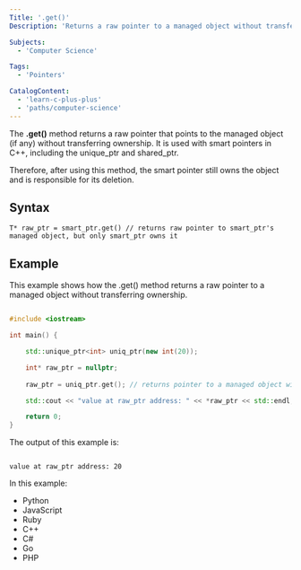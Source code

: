```yaml
---
Title: '.get()' 
Description: 'Returns a raw pointer to a managed object without transferring ownership.'

Subjects:
  - 'Computer Science'

Tags: 
  - 'Pointers'

CatalogContent: 
  - 'learn-c-plus-plus'
  - 'paths/computer-science'
---
```


The **.get()** method returns a raw pointer that points to the managed object (if any) without transferring ownership. It is used with smart pointers in C++, including the unique_ptr and shared_ptr. 

Therefore, after using this method, the smart pointer still owns the object and is responsible for its deletion.

## Syntax

```pseudo 
T* raw_ptr = smart_ptr.get() // returns raw pointer to smart_ptr's managed object, but only smart_ptr owns it
```

## Example

This example shows how the .get() method returns a raw pointer to a managed object without transferring ownership.

```cpp

#include <iostream>

int main() {

	std::unique_ptr<int> uniq_ptr(new int(20));

	int* raw_ptr = nullptr; 
	
	raw_ptr = uniq_ptr.get(); // returns pointer to a managed object without transferring ownership

	std::cout << "value at raw_ptr address: " << *raw_ptr << std::endl; 

	return 0;
}
```

The output of this example is:

```shell 

value at raw_ptr address: 20
```

In this example:

- Python
- JavaScript
- Ruby
- C++
- C#
- Go
- PHP
